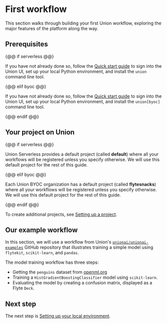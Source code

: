 # First workflow

This section walks through building your first Union workflow, exploring the major features of the platform along the way.

## Prerequisites

{@@ if serverless @@}

If you have not already done so, follow the [Quick start guide](../quick-start) to sign into the Union UI,
set up your local Python environment, and install the `union` command line tool.

{@@ elif byoc @@}

If you have not already done so, follow the [Quick start guide](../quick-start) to sign into the Union UI,
set up your local Python environment, and install the `union[byoc]` command line tool.

{@@ endif @@}

## Your project on Union

{@@ if serverless @@}

Union Serverless provides a default project (called **default**) where all your workflows will be registered unless you specify otherwise. We will use this default project for the rest of this guide.

{@@ elif byoc @@}

Each Union BYOC organization has a default project (called **flytesnacks**) where all your workflows will be registered unless you specify otherwise. We will use this default project for the rest of this guide.

{@@ endif @@}

To create additional projects, see [Setting up a project](../development-cycle/setting-up-a-project).

## Our example workflow

In this section, we will use a workflow from Union's [`unionai/unionai-examples`](https://github.com/unionai/unionai-examples) GitHub repository that illustrates training a simple model using `flytekit`, `scikit-learn`, and `pandas`.

The model training workflow has three steps:
- Getting the `penguins` dataset from [openml.org](https://www.openml.org/search?type=data&sort=runs&id=42585&status=active)
- Training a `HistGradientBoostingClassifier` model using `scikit-learn`.
- Evaluating the model by creating a confusion matrix, displayed as a Flyte `Deck`.

## Next step

The next step is [Setting up your local environment](./setting-up-your-local-environment).
